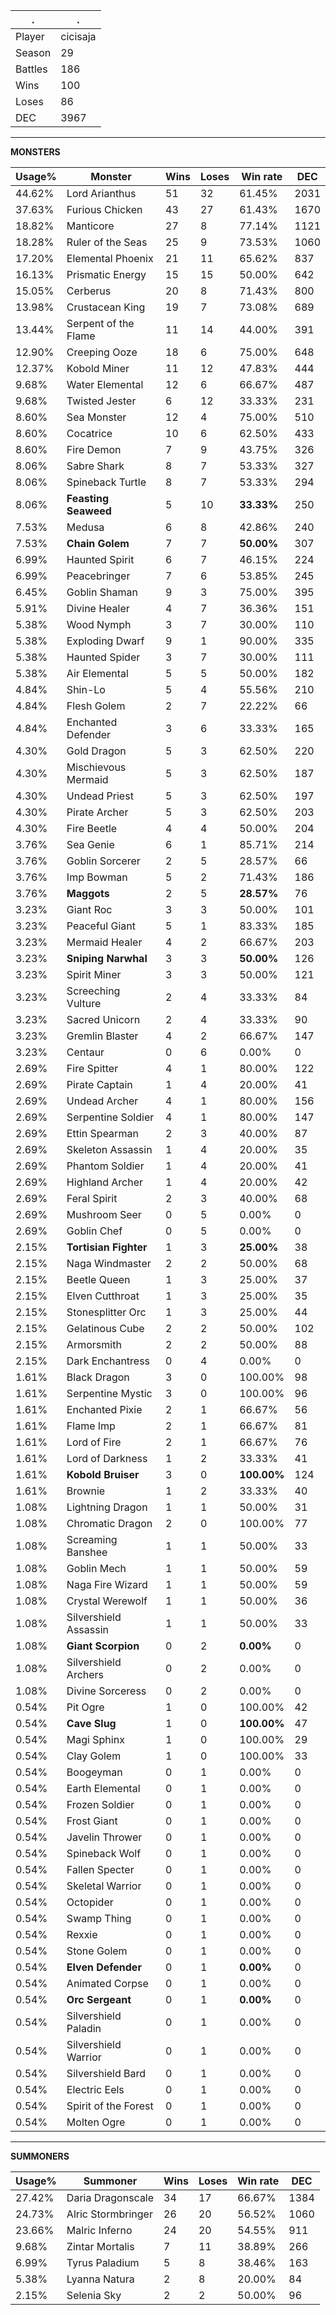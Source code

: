 .|.
|-|-
Player|cicisaja
Season|29
Battles|186
Wins|100
Loses|86
DEC|3967

---
**MONSTERS**

Usage%|Monster|Wins|Loses|Win rate|DEC|
-|-|-|-|-|-|
44.62%|Lord Arianthus|51|32|61.45%|2031|
37.63%|Furious Chicken|43|27|61.43%|1670|
18.82%|Manticore|27|8|77.14%|1121|
18.28%|Ruler of the Seas|25|9|73.53%|1060|
17.20%|Elemental Phoenix|21|11|65.62%|837|
16.13%|Prismatic Energy|15|15|50.00%|642|
15.05%|Cerberus|20|8|71.43%|800|
13.98%|Crustacean King|19|7|73.08%|689|
13.44%|Serpent of the Flame|11|14|44.00%|391|
12.90%|Creeping Ooze|18|6|75.00%|648|
12.37%|Kobold Miner|11|12|47.83%|444|
9.68%|Water Elemental|12|6|66.67%|487|
9.68%|Twisted Jester|6|12|33.33%|231|
8.60%|Sea Monster|12|4|75.00%|510|
8.60%|Cocatrice|10|6|62.50%|433|
8.60%|Fire Demon|7|9|43.75%|326|
8.06%|Sabre Shark|8|7|53.33%|327|
8.06%|Spineback Turtle|8|7|53.33%|294|
8.06%|**Feasting Seaweed**|5|10|**33.33%**|250|
7.53%|Medusa|6|8|42.86%|240|
7.53%|**Chain Golem**|7|7|**50.00%**|307|
6.99%|Haunted Spirit|6|7|46.15%|224|
6.99%|Peacebringer|7|6|53.85%|245|
6.45%|Goblin Shaman|9|3|75.00%|395|
5.91%|Divine Healer|4|7|36.36%|151|
5.38%|Wood Nymph|3|7|30.00%|110|
5.38%|Exploding Dwarf|9|1|90.00%|335|
5.38%|Haunted Spider|3|7|30.00%|111|
5.38%|Air Elemental|5|5|50.00%|182|
4.84%|Shin-Lo|5|4|55.56%|210|
4.84%|Flesh Golem|2|7|22.22%|66|
4.84%|Enchanted Defender|3|6|33.33%|165|
4.30%|Gold Dragon|5|3|62.50%|220|
4.30%|Mischievous Mermaid|5|3|62.50%|187|
4.30%|Undead Priest|5|3|62.50%|197|
4.30%|Pirate Archer|5|3|62.50%|203|
4.30%|Fire Beetle|4|4|50.00%|204|
3.76%|Sea Genie|6|1|85.71%|214|
3.76%|Goblin Sorcerer|2|5|28.57%|66|
3.76%|Imp Bowman|5|2|71.43%|186|
3.76%|**Maggots**|2|5|**28.57%**|76|
3.23%|Giant Roc|3|3|50.00%|101|
3.23%|Peaceful Giant|5|1|83.33%|185|
3.23%|Mermaid Healer|4|2|66.67%|203|
3.23%|**Sniping Narwhal**|3|3|**50.00%**|126|
3.23%|Spirit Miner|3|3|50.00%|121|
3.23%|Screeching Vulture|2|4|33.33%|84|
3.23%|Sacred Unicorn|2|4|33.33%|90|
3.23%|Gremlin Blaster|4|2|66.67%|147|
3.23%|Centaur|0|6|0.00%|0|
2.69%|Fire Spitter|4|1|80.00%|122|
2.69%|Pirate Captain|1|4|20.00%|41|
2.69%|Undead Archer|4|1|80.00%|156|
2.69%|Serpentine Soldier|4|1|80.00%|147|
2.69%|Ettin Spearman|2|3|40.00%|87|
2.69%|Skeleton Assassin|1|4|20.00%|35|
2.69%|Phantom Soldier|1|4|20.00%|41|
2.69%|Highland Archer|1|4|20.00%|42|
2.69%|Feral Spirit|2|3|40.00%|68|
2.69%|Mushroom Seer|0|5|0.00%|0|
2.69%|Goblin Chef|0|5|0.00%|0|
2.15%|**Tortisian Fighter**|1|3|**25.00%**|38|
2.15%|Naga Windmaster|2|2|50.00%|68|
2.15%|Beetle Queen|1|3|25.00%|37|
2.15%|Elven Cutthroat|1|3|25.00%|35|
2.15%|Stonesplitter Orc|1|3|25.00%|44|
2.15%|Gelatinous Cube|2|2|50.00%|102|
2.15%|Armorsmith|2|2|50.00%|88|
2.15%|Dark Enchantress|0|4|0.00%|0|
1.61%|Black Dragon|3|0|100.00%|98|
1.61%|Serpentine Mystic|3|0|100.00%|96|
1.61%|Enchanted Pixie|2|1|66.67%|56|
1.61%|Flame Imp|2|1|66.67%|81|
1.61%|Lord of Fire|2|1|66.67%|76|
1.61%|Lord of Darkness|1|2|33.33%|41|
1.61%|**Kobold Bruiser**|3|0|**100.00%**|124|
1.61%|Brownie|1|2|33.33%|40|
1.08%|Lightning Dragon|1|1|50.00%|31|
1.08%|Chromatic Dragon|2|0|100.00%|77|
1.08%|Screaming Banshee|1|1|50.00%|33|
1.08%|Goblin Mech|1|1|50.00%|59|
1.08%|Naga Fire Wizard|1|1|50.00%|59|
1.08%|Crystal Werewolf|1|1|50.00%|36|
1.08%|Silvershield Assassin|1|1|50.00%|33|
1.08%|**Giant Scorpion**|0|2|**0.00%**|0|
1.08%|Silvershield Archers|0|2|0.00%|0|
1.08%|Divine Sorceress|0|2|0.00%|0|
0.54%|Pit Ogre|1|0|100.00%|42|
0.54%|**Cave Slug**|1|0|**100.00%**|47|
0.54%|Magi Sphinx|1|0|100.00%|29|
0.54%|Clay Golem|1|0|100.00%|33|
0.54%|Boogeyman|0|1|0.00%|0|
0.54%|Earth Elemental|0|1|0.00%|0|
0.54%|Frozen Soldier|0|1|0.00%|0|
0.54%|Frost Giant|0|1|0.00%|0|
0.54%|Javelin Thrower|0|1|0.00%|0|
0.54%|Spineback Wolf|0|1|0.00%|0|
0.54%|Fallen Specter|0|1|0.00%|0|
0.54%|Skeletal Warrior|0|1|0.00%|0|
0.54%|Octopider|0|1|0.00%|0|
0.54%|Swamp Thing|0|1|0.00%|0|
0.54%|Rexxie|0|1|0.00%|0|
0.54%|Stone Golem|0|1|0.00%|0|
0.54%|**Elven Defender**|0|1|**0.00%**|0|
0.54%|Animated Corpse|0|1|0.00%|0|
0.54%|**Orc Sergeant**|0|1|**0.00%**|0|
0.54%|Silvershield Paladin|0|1|0.00%|0|
0.54%|Silvershield Warrior|0|1|0.00%|0|
0.54%|Silvershield Bard|0|1|0.00%|0|
0.54%|Electric Eels|0|1|0.00%|0|
0.54%|Spirit of the Forest|0|1|0.00%|0|
0.54%|Molten Ogre|0|1|0.00%|0|

---
**SUMMONERS**

Usage%|Summoner|Wins|Loses|Win rate|DEC|
-|-|-|-|-|-|
27.42%|Daria Dragonscale|34|17|66.67%|1384|
24.73%|Alric Stormbringer|26|20|56.52%|1060|
23.66%|Malric Inferno|24|20|54.55%|911|
9.68%|Zintar Mortalis|7|11|38.89%|266|
6.99%|Tyrus Paladium|5|8|38.46%|163|
5.38%|Lyanna Natura|2|8|20.00%|84|
2.15%|Selenia Sky|2|2|50.00%|96|
